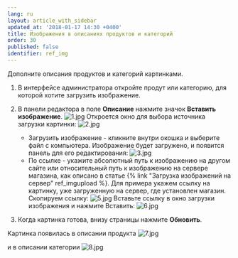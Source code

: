 ```yaml
---
lang: ru
layout: article_with_sidebar
updated_at: '2018-01-17 14:30 +0400'
title: Изображения в описаниях продуктов и категорий
order: 30
published: false
identifier: ref_img
---
```

Дополните описания продуктов и категорий картинками.

1.  В интерфейсе администратора откройте продут или категорию, для которой хотите загрузить изображение. 
2.  В панели редактора в поле **Описание** нажмите значок **Вставить изображение**.
    ![1.jpg]({{site.baseurl}}/attachments/ref_img/1.jpg)
    Откроется окно для выбора источника загрузки картинки:
    ![2.jpg]({{site.baseurl}}/attachments/ref_img/2.jpg)
    * Загрузить изображение - кликните внутри окошка и выберите файл с компьютера. Изображение будет загружено, и появится панель для его редактирования: ![3.jpg]({{site.baseurl}}/attachments/ref_img/3.jpg)
    * По ссылке - укажите абсолютный путь к изображению на другом сайте или относительный путь к  изображению на сервере магазина, как описано в статье {% link "Загрузка изображений на сервер" ref_imgupload %}. Для примера укажем ссылку на картинку, уже загруженную на сервер, где установлен магазин. Скопируем ссылку: ![5.jpg]({{site.baseurl}}/attachments/ref_img/5.jpg)
      Вставьте ссылку в окно загрузки изображения и нажмите Вставить:
    ![6.jpg]({{site.baseurl}}/attachments/ref_img/6.jpg)

3.  Когда картинка готова, внизу страницы нажмите **Обновить**. 

Картинка появилась в описании продукта 
![7.jpg]({{site.baseurl}}/attachments/ref_img/7.jpg)

и в описании категории
![8.jpg]({{site.baseurl}}/attachments/ref_img/8.jpg)


